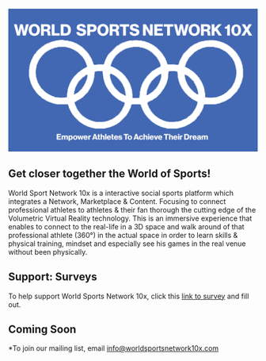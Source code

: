 


![](/images/leeslogojpeg.jpg)


       


## Get closer together the World of Sports!

World Sport Network 10x is a interactive social sports platform which integrates a Network, Marketplace & Content. Focusing to connect professional athletes to athletes & their fan thorough the cutting edge of the Volumetric Virtual Reality technology.
This is an immersive experience that enables to connect to the real-life in a 3D space and walk around of that professional athlete (360°) in the actual space in order to learn skills & physical training, mindset and especially see his games in the real venue without been physically.

## Support: Surveys
To help support World Sports Network 10x, click this [link to survey](https://forms.gle/qCB7x28kM2rjUCCA6) and fill out.

## Coming Soon
*To join our mailing list, email info@worldsportsnetwork10x.com
